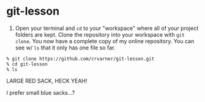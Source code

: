 # git-lesson

1. Open your terminal and `cd` to your "workspace" where all of your project folders are kept. Clone the repository into your workspace with `git clone`. You now have a complete copy of my online repository. You can see w/ `ls` that it only has one file so far.
```
% git clone https://github.com/crvarner/git-lesson.git
% cd git-lesson
% ls
```

LARGE RED SACK, HECK YEAH!

I prefer small blue sacks...?